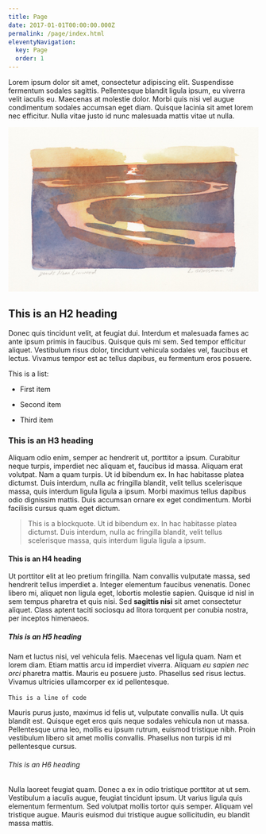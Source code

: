 ```yaml
---
title: Page
date: 2017-01-01T00:00:00.000Z
permalink: /page/index.html
eleventyNavigation:
  key: Page
  order: 1
---
```

Lorem ipsum dolor sit amet, consectetur adipiscing elit. Suspendisse fermentum sodales sagittis. Pellentesque blandit ligula ipsum, eu viverra velit iaculis eu. Maecenas at molestie dolor. Morbi quis nisi vel augue condimentum sodales accumsan eget diam. Quisque lacinia sit amet lorem nec efficitur. Nulla vitae justo id nunc malesuada mattis vitae ut nulla.

![Sample image.](/static/img/bendsnearlinwood3x5-wc-2015-web.jpg "Sample image.")

## This is an H2 heading

Donec quis tincidunt velit, at feugiat dui. Interdum et malesuada fames ac ante ipsum primis in faucibus. Quisque quis mi sem. Sed tempor efficitur aliquet. Vestibulum risus dolor, tincidunt vehicula sodales vel, faucibus et lectus. Vivamus tempor est ac tellus dapibus, eu fermentum eros posuere. 

This is a list:

* First item

* Second item

* Third item

### This is an H3 heading

Aliquam odio enim, semper ac hendrerit ut, porttitor a ipsum. Curabitur neque turpis, imperdiet nec aliquam et, faucibus id massa. Aliquam erat volutpat. Nam a quam turpis. Ut id bibendum ex. In hac habitasse platea dictumst. Duis interdum, nulla ac fringilla blandit, velit tellus scelerisque massa, quis interdum ligula ligula a ipsum. Morbi maximus tellus dapibus odio dignissim mattis. Duis accumsan ornare ex eget condimentum. Morbi facilisis cursus quam eget dictum.

> This is a blockquote. Ut id bibendum ex. In hac habitasse platea dictumst. Duis interdum, nulla ac fringilla blandit, velit tellus scelerisque massa, quis interdum ligula ligula a ipsum.

#### This is an H4 heading

Ut porttitor elit at leo pretium fringilla. Nam convallis vulputate massa, sed hendrerit tellus imperdiet a. Integer elementum faucibus venenatis. Donec libero mi, aliquet non ligula eget, lobortis molestie sapien. Quisque id nisl in sem tempus pharetra et quis nisi. Sed **sagittis nisi** sit amet consectetur aliquet. Class aptent taciti sociosqu ad litora torquent per conubia nostra, per inceptos himenaeos. 

##### This is an H5 heading

Nam et luctus nisi, vel vehicula felis. Maecenas vel ligula quam. Nam et lorem diam. Etiam mattis arcu id imperdiet viverra. Aliquam *eu sapien nec orci* pharetra mattis. Mauris eu posuere justo. Phasellus sed risus lectus. Vivamus ultricies ullamcorper ex id pellentesque. 

`This is a line of code`

Mauris purus justo, maximus id felis ut, vulputate convallis nulla. Ut quis blandit est. Quisque eget eros quis neque sodales vehicula non ut massa. Pellentesque urna leo, mollis eu ipsum rutrum, euismod tristique nibh. Proin vestibulum libero sit amet mollis convallis. Phasellus non turpis id mi pellentesque cursus.

###### This is an H6 heading

Nulla laoreet feugiat quam. Donec a ex in odio tristique porttitor at ut sem. Vestibulum a iaculis augue, feugiat tincidunt ipsum. Ut varius ligula quis elementum fermentum. Sed volutpat mollis tortor quis semper. Aliquam vel tristique augue. Mauris euismod dui tristique augue sollicitudin, eu blandit massa mattis.